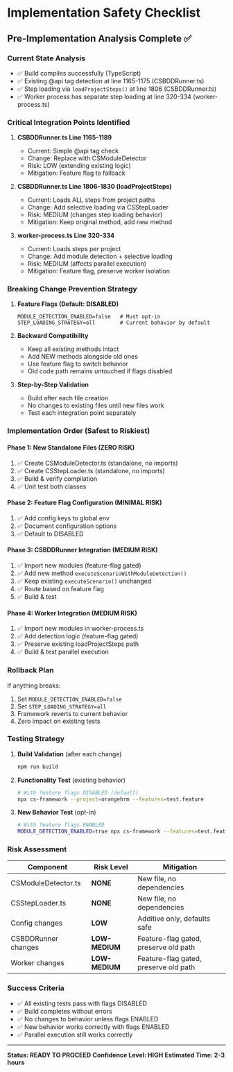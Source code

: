 # Implementation Safety Checklist

## Pre-Implementation Analysis Complete ✅

### Current State Analysis
- ✅ Build compiles successfully (TypeScript)
- ✅ Existing @api tag detection at line 1165-1175 (CSBDDRunner.ts)
- ✅ Step loading via `loadProjectSteps()` at line 1806 (CSBDDRunner.ts)
- ✅ Worker process has separate step loading at line 320-334 (worker-process.ts)

### Critical Integration Points Identified

1. **CSBDDRunner.ts Line 1165-1189**
   - Current: Simple @api tag check
   - Change: Replace with CSModuleDetector
   - Risk: LOW (extending existing logic)
   - Mitigation: Feature flag to fallback

2. **CSBDDRunner.ts Line 1806-1830 (loadProjectSteps)**
   - Current: Loads ALL steps from project paths
   - Change: Add selective loading via CSStepLoader
   - Risk: MEDIUM (changes step loading behavior)
   - Mitigation: Keep original method, add new method

3. **worker-process.ts Line 320-334**
   - Current: Loads steps per project
   - Change: Add module detection + selective loading
   - Risk: MEDIUM (affects parallel execution)
   - Mitigation: Feature flag, preserve worker isolation

### Breaking Change Prevention Strategy

1. **Feature Flags (Default: DISABLED)**
   ```
   MODULE_DETECTION_ENABLED=false   # Must opt-in
   STEP_LOADING_STRATEGY=all        # Current behavior by default
   ```

2. **Backward Compatibility**
   - Keep all existing methods intact
   - Add NEW methods alongside old ones
   - Use feature flag to switch behavior
   - Old code path remains untouched if flags disabled

3. **Step-by-Step Validation**
   - Build after each file creation
   - No changes to existing files until new files work
   - Test each integration point separately

### Implementation Order (Safest to Riskiest)

#### Phase 1: New Standalone Files (ZERO RISK)
1. ✅ Create CSModuleDetector.ts (standalone, no imports)
2. ✅ Create CSStepLoader.ts (standalone, no imports)
3. ✅ Build & verify compilation
4. ✅ Unit test both classes

#### Phase 2: Feature Flag Configuration (MINIMAL RISK)
1. ✅ Add config keys to global.env
2. ✅ Document configuration options
3. ✅ Default to DISABLED

#### Phase 3: CSBDDRunner Integration (MEDIUM RISK)
1. ✅ Import new modules (feature-flag gated)
2. ✅ Add new method `executeScenarioWithModuleDetection()`
3. ✅ Keep existing `executeScenario()` unchanged
4. ✅ Route based on feature flag
5. ✅ Build & test

#### Phase 4: Worker Integration (MEDIUM RISK)
1. ✅ Import new modules in worker-process.ts
2. ✅ Add detection logic (feature-flag gated)
3. ✅ Preserve existing loadProjectSteps path
4. ✅ Build & test parallel execution

### Rollback Plan

If anything breaks:
1. Set `MODULE_DETECTION_ENABLED=false`
2. Set `STEP_LOADING_STRATEGY=all`
3. Framework reverts to current behavior
4. Zero impact on existing tests

### Testing Strategy

1. **Build Validation** (after each change)
   ```bash
   npm run build
   ```

2. **Functionality Test** (existing behavior)
   ```bash
   # With feature flags DISABLED (default)
   npx cs-framework --project=orangehrm --features=test.feature
   ```

3. **New Behavior Test** (opt-in)
   ```bash
   # With feature flags ENABLED
   MODULE_DETECTION_ENABLED=true npx cs-framework --features=test.feature
   ```

### Risk Assessment

| Component | Risk Level | Mitigation |
|-----------|-----------|------------|
| CSModuleDetector.ts | **NONE** | New file, no dependencies |
| CSStepLoader.ts | **NONE** | New file, no dependencies |
| Config changes | **LOW** | Additive only, defaults safe |
| CSBDDRunner changes | **LOW-MEDIUM** | Feature-flag gated, preserve old path |
| Worker changes | **LOW-MEDIUM** | Feature-flag gated, preserve old path |

### Success Criteria

- ✅ All existing tests pass with flags DISABLED
- ✅ Build completes without errors
- ✅ No changes to behavior unless flags ENABLED
- ✅ New behavior works correctly with flags ENABLED
- ✅ Parallel execution still works correctly

---

**Status: READY TO PROCEED**
**Confidence Level: HIGH**
**Estimated Time: 2-3 hours**
